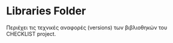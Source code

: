 # Libraries Folder  
Περιέχει τις τεχνικές αναφορές (versions) των βιβλιοθηκών του CHECKLIST project.
